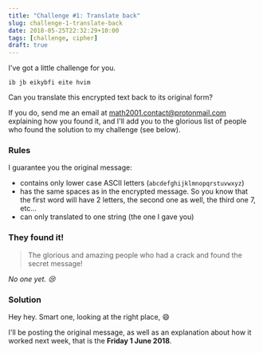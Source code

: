 ```yaml
---
title: "Challenge #1: Translate back"
slug: challenge-1-translate-back
date: 2018-05-25T22:32:29+10:00
tags: [challenge, cipher]
draft: true
---
```


I've got a little challenge for you.<!--more-->

    ib jb eikybfi eite hvim

Can you translate this encrypted text back to its original form?

If you do, send me an email at
[math2001.contact@protonmail.com](mailto:math2001.contact@protonmail.com)
explaining how you found it, and I'll add you to the glorious list of people who
found the solution to my challenge (see below).

### Rules

I guarantee you the original message:

- contains only lower case ASCII letters (`abcdefghijklmnopqrstuvwxyz`)
- has the same spaces as in the encrypted message. So you know that the first
  word will have 2 letters, the second one as well, the third one 7, etc...
- can only translated to one string (the one I gave you)

### They found it!

> The glorious and amazing people who had a crack and found the secret message!

_No one yet. :cry:_

### Solution

Hey hey. Smart one, looking at the right place, :smile:

I'll be posting the original message, as well as an explanation about how it
worked next week, that is the **Friday 1 June 2018**.
